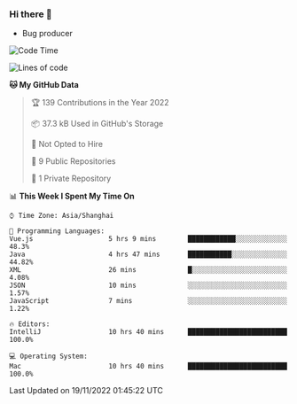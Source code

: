 ### Hi there 👋
* Bug producer
<!--START_SECTION:waka-->
![Code Time](http://img.shields.io/badge/Code%20Time-827%20hrs%203%20mins-blue)

![Lines of code](https://img.shields.io/badge/From%20Hello%20World%20I%27ve%20Written-34%20Thousand%20lines%20of%20code-blue)

**🐱 My GitHub Data** 

> 🏆 139 Contributions in the Year 2022
 > 
> 📦 37.3 kB Used in GitHub's Storage 
 > 
> 🚫 Not Opted to Hire
 > 
> 📜 9 Public Repositories 
 > 
> 🔑 1 Private Repository 
 > 
📊 **This Week I Spent My Time On** 

```text
⌚︎ Time Zone: Asia/Shanghai

💬 Programming Languages: 
Vue.js                   5 hrs 9 mins        ████████████░░░░░░░░░░░░░   48.3% 
Java                     4 hrs 47 mins       ███████████░░░░░░░░░░░░░░   44.82% 
XML                      26 mins             █░░░░░░░░░░░░░░░░░░░░░░░░   4.08% 
JSON                     10 mins             ░░░░░░░░░░░░░░░░░░░░░░░░░   1.57% 
JavaScript               7 mins              ░░░░░░░░░░░░░░░░░░░░░░░░░   1.22%

🔥 Editors: 
IntelliJ                 10 hrs 40 mins      █████████████████████████   100.0%

💻 Operating System: 
Mac                      10 hrs 40 mins      █████████████████████████   100.0%

```


 Last Updated on 19/11/2022 01:45:22 UTC
<!--END_SECTION:waka-->
